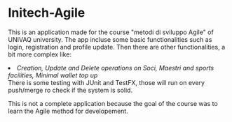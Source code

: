 # Initech-Agile
This is an application made for the course "metodi di sviluppo Agile" of UNIVAQ university.
The app incluse some basic functionalities such as login, registration and profile update.
Then there are other functionalities, a bit more complex like:
<li>
  <i>Creation, Update and Delete operations on Soci, Maestri and sports facilities, </i>
  <i>Minimal wallet top up</i>
</li>
There is some testing with JUnit and TestFX, those will run on every push/merge ro check if the system is solid.

This is not a complete application because the goal of the course was to learn the Agile method for developement.


